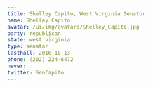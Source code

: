 ```yaml
---
title: Shelley Capito, West Virginia Senator
name: Shelley Capito
avatar: /ui/img/avatars/Shelley_Capito.jpg
party: republican
state: west virginia
type: senator
lasthall: 2016-10-13
phone: (202) 224-6472
never: 
twitter: SenCapito
---
```

